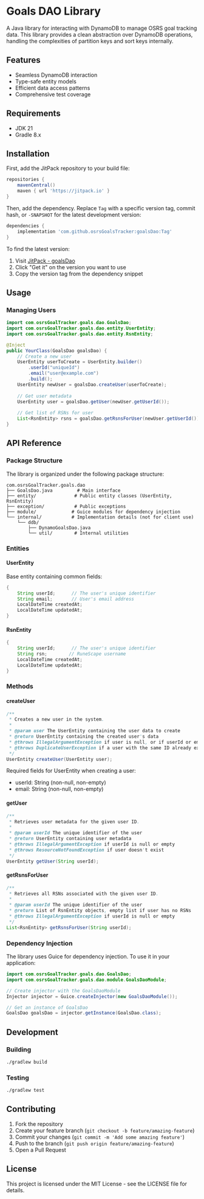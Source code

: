 # Goals DAO Library

A Java library for interacting with DynamoDB to manage OSRS goal tracking data. This library provides a clean abstraction over DynamoDB operations, handling the complexities of partition keys and sort keys internally.

## Features

- Seamless DynamoDB interaction
- Type-safe entity models
- Efficient data access patterns
- Comprehensive test coverage

## Requirements

- JDK 21
- Gradle 8.x

## Installation

First, add the JitPack repository to your build file:

```groovy
repositories {
    mavenCentral()
    maven { url 'https://jitpack.io' }
}
```

Then, add the dependency. Replace `Tag` with a specific version tag, commit hash, or `-SNAPSHOT` for the latest development version:

```groovy
dependencies {
    implementation 'com.github.osrsGoalsTracker:goalsDao:Tag'
}
```

To find the latest version:
1. Visit [JitPack - goalsDao](https://jitpack.io/#osrsGoalsTracker/goalsDao)
2. Click "Get it" on the version you want to use
3. Copy the version tag from the dependency snippet

## Usage

### Managing Users
```java
import com.osrsGoalTracker.goals.dao.GoalsDao;
import com.osrsGoalTracker.goals.dao.entity.UserEntity;
import com.osrsGoalTracker.goals.dao.entity.RsnEntity;

@Inject
public YourClass(GoalsDao goalsDao) {
    // Create a new user
    UserEntity userToCreate = UserEntity.builder()
        .userId("uniqueId")
        .email("user@example.com")
        .build();
    UserEntity newUser = goalsDao.createUser(userToCreate);
    
    // Get user metadata
    UserEntity user = goalsDao.getUser(newUser.getUserId());
    
    // Get list of RSNs for user
    List<RsnEntity> rsns = goalsDao.getRsnsForUser(newUser.getUserId());
}
```

## API Reference

### Package Structure

The library is organized under the following package structure:
```
com.osrsGoalTracker.goals.dao
├── GoalsDao.java         # Main interface
├── entity/              # Public entity classes (UserEntity, RsnEntity)
├── exception/           # Public exceptions
├── module/             # Guice modules for dependency injection
└── internal/           # Implementation details (not for client use)
    └── ddb/
        ├── DynamoGoalsDao.java
        └── util/        # Internal utilities
```

### Entities

#### UserEntity
Base entity containing common fields:
```java
{
    String userId;      // The user's unique identifier
    String email;       // User's email address
    LocalDateTime createdAt;
    LocalDateTime updatedAt;
}
```

#### RsnEntity
```java
{
    String userId;      // The user's unique identifier
    String rsn;        // RuneScape username
    LocalDateTime createdAt;
    LocalDateTime updatedAt;
}
```

### Methods

#### createUser
```java
/**
 * Creates a new user in the system.
 *
 * @param user The UserEntity containing the user data to create
 * @return UserEntity containing the created user's data
 * @throws IllegalArgumentException if user is null, or if userId or email is null or empty
 * @throws DuplicateUserException if a user with the same ID already exists
 */
UserEntity createUser(UserEntity user);
```

Required fields for UserEntity when creating a user:
- userId: String (non-null, non-empty)
- email: String (non-null, non-empty)

#### getUser
```java
/**
 * Retrieves user metadata for the given user ID.
 *
 * @param userId The unique identifier of the user
 * @return UserEntity containing user metadata
 * @throws IllegalArgumentException if userId is null or empty
 * @throws ResourceNotFoundException if user doesn't exist
 */
UserEntity getUser(String userId);
```

#### getRsnsForUser
```java
/**
 * Retrieves all RSNs associated with the given user ID.
 *
 * @param userId The unique identifier of the user
 * @return List of RsnEntity objects, empty list if user has no RSNs
 * @throws IllegalArgumentException if userId is null or empty
 */
List<RsnEntity> getRsnsForUser(String userId);
```

### Dependency Injection

The library uses Guice for dependency injection. To use it in your application:

```java
import com.osrsGoalTracker.goals.dao.GoalsDao;
import com.osrsGoalTracker.goals.dao.module.GoalsDaoModule;

// Create injector with the GoalsDaoModule
Injector injector = Guice.createInjector(new GoalsDaoModule());

// Get an instance of GoalsDao
GoalsDao goalsDao = injector.getInstance(GoalsDao.class);
```

## Development

### Building
```bash
./gradlew build
```

### Testing
```bash
./gradlew test
```

## Contributing

1. Fork the repository
2. Create your feature branch (`git checkout -b feature/amazing-feature`)
3. Commit your changes (`git commit -m 'Add some amazing feature'`)
4. Push to the branch (`git push origin feature/amazing-feature`)
5. Open a Pull Request

## License

This project is licensed under the MIT License - see the LICENSE file for details. 